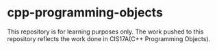# cpp-programming-objects
This repository is for learning purposes only. The work pushed to this repository reflects the work done in CIS17A(C++ Programming Objects).
